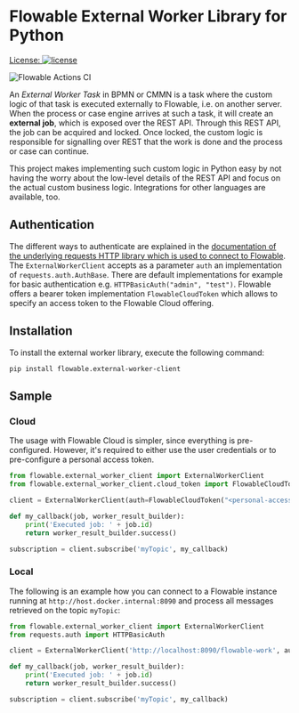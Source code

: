 # Flowable External Worker Library for Python


[License:
![license](https://img.shields.io/hexpm/l/plug.svg)](https://github.com/flowable/flowable-external-client-python/blob/main/LICENSE)

![Flowable Actions CI](https://github.com/flowable/flowable-external-client-python/actions/workflows/main.yml/badge.svg?branch=main)

An _External Worker Task_ in BPMN or CMMN is a task where the custom logic of that task is executed externally to Flowable, i.e. on another server.
When the process or case engine arrives at such a task, it will create an **external job**, which is exposed over the REST API.
Through this REST API, the job can be acquired and locked.
Once locked, the custom logic is responsible for signalling over REST that the work is done and the process or case can continue.

This project makes implementing such custom logic in Python easy by not having the worry about the low-level details of the REST API and focus on the actual custom business logic.
Integrations for other languages are available, too.

## Authentication

The different ways to authenticate are explained in the [documentation of the underlying requests HTTP library which is used to connect to Flowable](https://requests.readthedocs.io/en/latest/user/authentication/).
The `ExternalWorkerClient` accepts as a parameter `auth` an implementation of `requests.auth.AuthBase`.
There are default implementations for example for basic authentication e.g. `HTTPBasicAuth("admin", "test")`.
Flowable offers a bearer token implementation `FlowableCloudToken` which allows to specify an access token to the Flowable Cloud offering.

## Installation

To install the external worker library, execute the following command:

```
pip install flowable.external-worker-client
```

## Sample

### Cloud

The usage with Flowable Cloud is simpler, since everything is pre-configured.
However, it's required to either use the user credentials or to pre-configure a personal access token.

```python
from flowable.external_worker_client import ExternalWorkerClient
from flowable.external_worker_client.cloud_token import FlowableCloudToken

client = ExternalWorkerClient(auth=FlowableCloudToken("<personal-access-token>"))

def my_callback(job, worker_result_builder):
    print('Executed job: ' + job.id)
    return worker_result_builder.success()

subscription = client.subscribe('myTopic', my_callback)
```

### Local

The following is an example how you can connect to a Flowable instance running at `http://host.docker.internal:8090` and process all messages retrieved on the topic `myTopic`:

```python
from flowable.external_worker_client import ExternalWorkerClient
from requests.auth import HTTPBasicAuth

client = ExternalWorkerClient('http://localhost:8090/flowable-work', auth=HTTPBasicAuth("admin", "test"))

def my_callback(job, worker_result_builder):
    print('Executed job: ' + job.id)
    return worker_result_builder.success()

subscription = client.subscribe('myTopic', my_callback)
```

